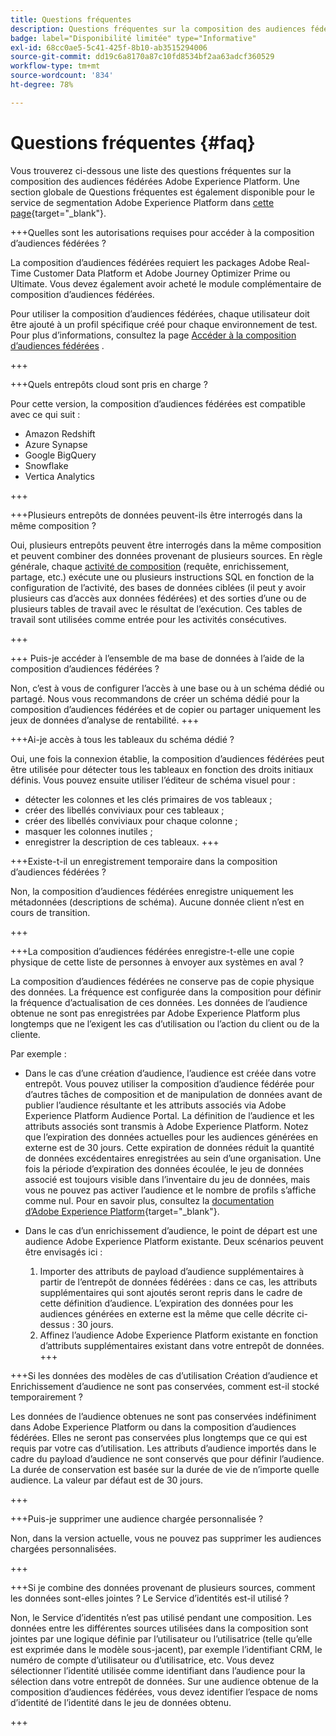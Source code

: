 ```yaml
---
title: Questions fréquentes
description: Questions fréquentes sur la composition des audiences fédérées Adobe Experience Platform
badge: label="Disponibilité limitée" type="Informative"
exl-id: 68cc0ae5-5c41-425f-8b10-ab3515294006
source-git-commit: dd19c6a8170a87c10fd8534bf2aa63adcf360529
workflow-type: tm+mt
source-wordcount: '834'
ht-degree: 78%

---
```


# Questions fréquentes {#faq}

Vous trouverez ci-dessous une liste des questions fréquentes sur la composition des audiences fédérées Adobe Experience Platform. Une section globale de Questions fréquentes est également disponible pour le service de segmentation Adobe Experience Platform dans [cette page](https://experienceleague.adobe.com/fr/docs/experience-platform/segmentation/faq){target="_blank"}.


+++Quelles sont les autorisations requises pour accéder à la composition d’audiences fédérées ?

La composition d’audiences fédérées requiert les packages Adobe Real-Time Customer Data Platform et Adobe Journey Optimizer Prime ou Ultimate. Vous devez également avoir acheté le module complémentaire de composition d’audiences fédérées.

Pour utiliser la composition d’audiences fédérées, chaque utilisateur doit être ajouté à un profil spécifique créé pour chaque environnement de test. Pour plus d’informations, consultez la page [Accéder à la composition d’audiences fédérées](access-prerequisites.md) .

+++

+++Quels entrepôts cloud sont pris en charge ?

Pour cette version, la composition d’audiences fédérées est compatible avec ce qui suit :

* Amazon Redshift
* Azure Synapse
* Google BigQuery
* Snowflake
* Vertica Analytics

+++


+++Plusieurs entrepôts de données peuvent-ils être interrogés dans la même composition ?

Oui, plusieurs entrepôts peuvent être interrogés dans la même composition et peuvent combiner des données provenant de plusieurs sources.  En règle générale, chaque [activité de composition](../compositions/orchestrate-activities.md) (requête, enrichissement, partage, etc.) exécute une ou plusieurs instructions SQL en fonction de la configuration de l’activité, des bases de données ciblées (il peut y avoir plusieurs cas d’accès aux données fédérées) et des sorties d’une ou de plusieurs tables de travail avec le résultat de l’exécution. Ces tables de travail sont utilisées comme entrée pour les activités consécutives.

+++

+++ Puis-je accéder à l’ensemble de ma base de données à l’aide de la composition d’audiences fédérées ?

Non, c’est à vous de configurer l’accès à une base ou à un schéma dédié ou partagé. Nous vous recommandons de créer un schéma dédié pour la composition d’audiences fédérées et de copier ou partager uniquement les jeux de données d’analyse de rentabilité.
+++



+++Ai-je accès à tous les tableaux du schéma dédié ?

Oui, une fois la connexion établie, la composition d’audiences fédérées peut être utilisée pour détecter tous les tableaux en fonction des droits initiaux définis. Vous pouvez ensuite utiliser l’éditeur de schéma visuel pour :

* détecter les colonnes et les clés primaires de vos tableaux ;
* créer des libellés conviviaux pour ces tableaux ;
* créer des libellés conviviaux pour chaque colonne ;
* masquer les colonnes inutiles ;
* enregistrer la description de ces tableaux.
+++


+++Existe-t-il un enregistrement temporaire dans la composition d’audiences fédérées ?

Non, la composition d’audiences fédérées enregistre uniquement les métadonnées (descriptions de schéma). Aucune donnée client n’est en cours de transition. <!--The Audience export flow is done directly from Adobe Experience Platform Audience Portal (via [Destination](../connections/destinations.md)) to the customer database. The creation and update flow is done directly from your data warehouse database to Adobe Experience Platform Audience Portal.-->

+++

+++La composition d’audiences fédérées enregistre-t-elle une copie physique de cette liste de personnes à envoyer aux systèmes en aval ?

La composition d’audiences fédérées ne conserve pas de copie physique des données. La fréquence est configurée dans la composition pour définir la fréquence d’actualisation de ces données. Les données de l’audience obtenue ne sont pas enregistrées par Adobe Experience Platform plus longtemps que ne l’exigent les cas d’utilisation ou l’action du client ou de la cliente.

Par exemple :

* Dans le cas d’une création d’audience, l’audience est créée dans votre entrepôt. Vous pouvez utiliser la composition d’audience fédérée pour d’autres tâches de composition et de manipulation de données avant de publier l’audience résultante et les attributs associés via Adobe Experience Platform Audience Portal. La définition de l’audience et les attributs associés sont transmis à Adobe Experience Platform.
Notez que l’expiration des données actuelles pour les audiences générées en externe est de 30 jours. Cette expiration de données réduit la quantité de données excédentaires enregistrées au sein d’une organisation. Une fois la période d’expiration des données écoulée, le jeu de données associé est toujours visible dans l’inventaire du jeu de données, mais vous ne pouvez pas activer l’audience et le nombre de profils s’affiche comme nul. Pour en savoir plus, consultez la [documentation d’Adobe Experience Platform](https://experienceleague.adobe.com/fr/docs/experience-platform/segmentation/faq#how-long-do-externally-generated-audiences-last-for){target="_blank"}.

* Dans le cas d’un enrichissement d’audience, le point de départ est une audience Adobe Experience Platform existante. Deux scénarios peuvent être envisagés ici :
   1. Importer des attributs de payload d’audience supplémentaires à partir de l’entrepôt de données fédérées : dans ce cas, les attributs supplémentaires qui sont ajoutés seront repris dans le cadre de cette définition d’audience. L’expiration des données pour les audiences générées en externe est la même que celle décrite ci-dessus : 30 jours.
   1. Affinez l’audience Adobe Experience Platform existante en fonction d’attributs supplémentaires existant dans votre entrepôt de données. <!--For example, you have an audience of customers who have shown interest in a particular product on the website for the last two months. You now want to take this audience and further segment it using Federated Audience Composition to only include customers who have a high credit score. The credit score is deemed sensitive and individual credit score data points are not copied over from the data warehouse.-->
+++

+++Si les données des modèles de cas d’utilisation Création d’audience et Enrichissement d’audience ne sont pas conservées, comment est-il stocké temporairement ?

Les données de l’audience obtenues ne sont pas conservées indéfiniment dans Adobe Experience Platform ou dans la composition d’audiences fédérées. Elles ne seront pas conservées plus longtemps que ce qui est requis par votre cas d’utilisation. Les attributs d’audience importés dans le cadre du payload d’audience ne sont conservés que pour définir l’audience. La durée de conservation est basée sur la durée de vie de n’importe quelle audience. La valeur par défaut est de 30 jours.

+++

+++Puis-je supprimer une audience chargée personnalisée ?

Non, dans la version actuelle, vous ne pouvez pas supprimer les audiences chargées personnalisées. <!--that are not used in downstream activation directly in Audience Portal by simply selecting delete from the actions menu. Learn more in [Adobe Experience Platform documentation](https://experienceleague.adobe.com/en/docs/experience-platform/segmentation/faq#how-do-i-put-an-audience-in-the-deleted-state){target="_blank"}.-->

+++

+++Si je combine des données provenant de plusieurs sources, comment les données sont-elles jointes ? Le Service d’identités est-il utilisé ?

Non, le Service d’identités n’est pas utilisé pendant une composition. Les données entre les différentes sources utilisées dans la composition sont jointes par une logique définie par l’utilisateur ou l’utilisatrice (telle qu’elle est exprimée dans le modèle sous-jacent), par exemple l’identifiant CRM, le numéro de compte d’utilisateur ou d’utilisatrice, etc. Vous devez sélectionner l’identité utilisée comme identifiant dans l’audience pour la sélection dans votre entrepôt de données. Sur une audience obtenue de la composition d’audiences fédérées, vous devez identifier l’espace de noms d’identité de l’identité dans le jeu de données obtenu.

+++

<!--
+++If I want to combine federated data with datasets that live in Adobe Experience Platform, how is this done?

Likewise, the Identity Service is not being leveraged in this scenario either. The data model underpinning a composition needs to express how the data warehouse data and the audience to be enriched are related. e.g. assume an existing audience in Adobe Experience Platform contains several attributes, among which is the CRM ID. Assume transactional data is in the data warehouse containing purchases with various attributes, including the CRM ID of the purchaser. The end-user would have to specify that the CRM ID for both objects is used to stitch the two objects together.

+++
-->
